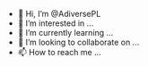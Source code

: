 - 👋 Hi, I’m @AdiversePL
- 👀 I’m interested in ...
- 🌱 I’m currently learning ...
- 💞️ I’m looking to collaborate on ...
- 📫 How to reach me ...

<!---
AdiversePL/AdiversePL is a ✨ special ✨ repository because its `README.md` (this file) appears on your GitHub profile.
You can click the Preview link to take a look at your changes.
--->
